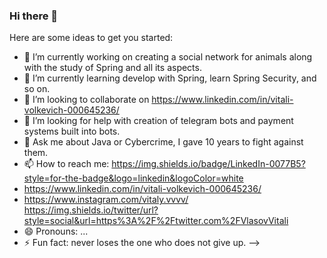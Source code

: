 ### Hi there 👋


Here are some ideas to get you started:

- 🔭 I’m currently working on creating a social network for animals along with the study of Spring and all its aspects.
- 🌱 I’m currently learning develop with Spring, learn Spring Security, and so on.
- 👯 I’m looking to collaborate on https://www.linkedin.com/in/vitali-volkevich-000645236/
- 🤔 I’m looking for help with creation of telegram bots and payment systems built into bots.
- 💬 Ask me about Java or Cybercrime, I gave 10 years to fight against them.
- 📫 How to reach me: 
https://img.shields.io/badge/LinkedIn-0077B5?style=for-the-badge&logo=linkedin&logoColor=white
- https://www.linkedin.com/in/vitali-volkevich-000645236/
- https://www.instagram.com/vitaly.vvvv/
https://img.shields.io/twitter/url?style=social&url=https%3A%2F%2Ftwitter.com%2FVlasovVitali
- 😄 Pronouns: ...
- ⚡ Fun fact: never loses the one who does not give up.
-->
